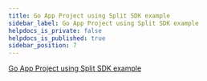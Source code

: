 ```yaml
---
title: Go App Project using Split SDK example
sidebar_label: Go App Project using Split SDK example
helpdocs_is_private: false
helpdocs_is_published: true
sidebar_position: 7
---
```


<p>
  <button hidden style={{borderRadius:'8px', border:'1px', fontFamily:'Courier New', fontWeight:'800', textAlign:'left'}}> help.split.io link: https://help.split.io/hc/en-us/articles/360015713451-Go-App-Project-using-Split-SDK-example </button>
</p>

[Go App Project using Split SDK example](https://github.com/Split-Community/Split-SDKs-Examples/tree/main/Go-SDK)